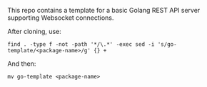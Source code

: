This repo contains a template for a basic Golang REST API server supporting Websocket connections.

After cloning, use:
```
find . -type f -not -path '*/\.*' -exec sed -i 's/go-template/<package-name>/g' {} +
```
And then:
```
mv go-template <package-name>
```
